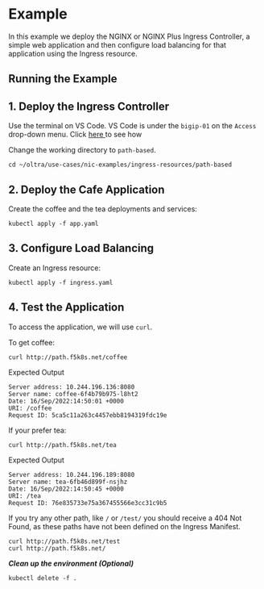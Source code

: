 # Example

In this example we deploy the NGINX or NGINX Plus Ingress Controller, a simple web application and then configure load balancing for that application using the Ingress resource.

## Running the Example

## 1. Deploy the Ingress Controller

Use the terminal on VS Code. VS Code is under the `bigip-01` on the `Access` drop-down menu. Click <a href="https://raw.githubusercontent.com/F5EMEA/oltra/main/vscode.png"> here </a> to see how 

Change the working directory to `path-based`.
```
cd ~/oltra/use-cases/nic-examples/ingress-resources/path-based
```

## 2. Deploy the Cafe Application

Create the coffee and the tea deployments and services:
```
kubectl apply -f app.yaml
```

## 3. Configure Load Balancing

Create an Ingress resource:
```
kubectl apply -f ingress.yaml
```

## 4. Test the Application

To access the application, we will use `curl`.

To get coffee:
```
curl http://path.f5k8s.net/coffee 
```

 Expected Output
```
Server address: 10.244.196.136:8080
Server name: coffee-6f4b79b975-l8ht2
Date: 16/Sep/2022:14:50:01 +0000
URI: /coffee
Request ID: 5ca5c11a263c4457ebb8194319fdc19e
```

If your prefer tea: 

```
curl http://path.f5k8s.net/tea 
```

Expected Output
```
Server address: 10.244.196.189:8080
Server name: tea-6fb46d899f-nsjhz
Date: 16/Sep/2022:14:50:45 +0000
URI: /tea
Request ID: 76e835733e75a367455566e3cc31c9b5
```

If you try any other path, like `/` or `/test/` you should receive a 404 Not Found, as these paths have not been defined on the Ingress Manifest.

```
curl http://path.f5k8s.net/test 
curl http://path.f5k8s.net/ 
```

***Clean up the environment (Optional)***
```
kubectl delete -f .
```  